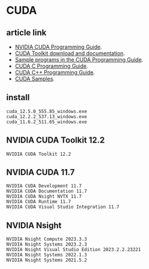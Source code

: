 # CUDA

## article link
-  [NVIDIA CUDA Programming Guide](https://docs.nvidia.com/cuda/cuda-c-programming-guide/).
-  [CUDA Toolkit download and documentation](https://docs.nvidia.com/cuda/cuda-c-programming-guide/).
-  [Sample programs in the CUDA Programming Guide](https://github.com/NVIDIA/cuda-samples/tree/master/Samples/).
-  [CUDA C Programming Guide](https://docs.nvidia.com/cuda/cuda-c-programming-guide/index.html).
-  [CUDA C++ Programming Guide](https://docs.nvidia.com/cuda/cuda-cpp-guide/index.html).
-  [CUDA Samples](https://docs.nvidia.com/cuda/cuda-samples/index.html).

## install

```
cuda_12.5.0_555.85_windows.exe
cuda_12.2.2_537.13_windows.exe
cuda_11.6.2_511.65_windows.exe
```

## NVIDIA CUDA Toolkit 12.2

```
NVIDIA CUDA Toolkit 12.2
```

## NVIDIA CUDA 11.7

```
NVIDIA CUDA Development 11.7
NVIDIA CUDA Documentation 11.7
NVIDIA CUDA Nsight NVTX 11.7
NVIDIA CUDA Runtime 11.7
NVIDIA CUDA Visual Studio Integration 11.7
```


## NVIDIA Nsight

```
NVIDIA Nsight Compute 2023.3.3
NVIDIA Nsight Systems 2023.2.3
NVIDIA Nsight Visual Studio Edition 2023.2.2.23221
NVIDIA Nsight Systems 2022.1.3
NVIDIA Nsight Systems 2021.5.2
```




